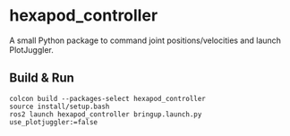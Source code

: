 # hexapod_controller

A small Python package to command joint positions/velocities and launch PlotJuggler.

## Build & Run

```
colcon build --packages-select hexapod_controller
source install/setup.bash
ros2 launch hexapod_controller bringup.launch.py use_plotjuggler:=false
```
